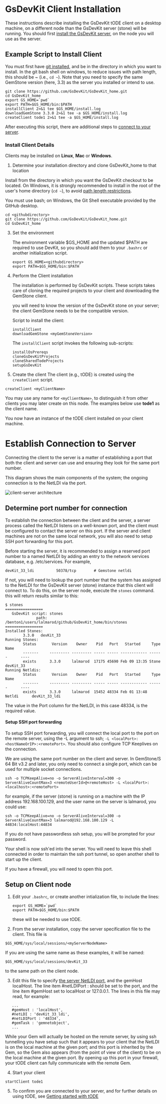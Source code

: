 # GsDevKit Client Installation

These instructions describe installing the GsDevKit tODE client on a desktop machine, on a different node than the GsDevKit server (stone) will be running.  You should first [install the GsDevKit server][1], on the node you will use as the server.

## Example Script to Install Client

You must first have [git installed][5], and be in the directory in which you want to install.  In the git bash shell on windows, to reduce issues with path length, this should be ~ (i.e., `cd ~`). 
Note that you need to specify the same GemStone version (here, 3.3) as the server you installed or intend to use.

```
git clone https://github.com/GsDevKit/GsDevKit_home.git
cd GsDevKit_home
export GS_HOME=`pwd`
export PATH=$GS_HOME/bin:$PATH
installClient 2>&1 tee $GS_HOME/install.log
downloadGemStone 3.3.0 2>&1 tee -a $GS_HOME/install.log
createClient tode1 2>&1 tee -a $GS_HOME/install.log
```

After executing this script, there are additional steps to [connect to your server](#establish-connection-to-server).  

### Install Client Details

Clients may be installed on **Linux**, **Mac** or **Windows**. 

1. Determine your installation directory and clone GsDevKit_home to that location

Install from the directory in which you want the GsDevKit checkout to be located.  On Windows, it is strongly recommended to install in the root of the user's home directory (`cd ~`), to avoid [path length restrictions][3].
   
   You must use bash; on Windows, the Git Shell executable provided by the GitHub desktop.

   ```
   cd <githubdirectory>
   git clone https://github.com/GsDevKit/GsDevKit_home.git
   cd GsDevKit_home
   ```

3. Set the environment

   The environment variable $GS_HOME and the updated $PATH are required to use DevKit, so you should add them to your `.bashrc` or another initialization script.
   ```
   export GS_HOME=<githubdirectory>
   export PATH=$GS_HOME/bin:$PATH
   ```

4. Perform the Client installation
   
    The installation is performed by GsDevKit scripts.  These scripts takes care of cloning the required projects to your client and downloading the GemStone client.  

   you will need to know the version of the GsDevKit stone on your server; the client GemStone needs to be the compatible version.

   Script to install the client:
   ```
   installClient 
   downloadGemStone <myGemStoneVersion>
   ```
   The ```installClient``` script invokes the following sub-scripts:
   ```
   installOsPrereqs
   cloneGsDevKitProjects
   cloneSharedTodeProjects
   setupGsDevKit 
   ```
   
5.  Create the client 
    The client (e.g., tODE) is created using the `createClient` script.

   ```
   createClient <myClientName>
   ```
   You may use any name for `<myClientName>`, to distinguish it from other clients you may later create on this node. The examples below use  **tode1** as the client name.

You now have an instance of the tODE client installed on your client machine. 

# Establish Connection to Server

Connecting the client to the server is a matter of establishing a port that both the client and server can use and ensuring they look for the same port number.

This diagram shows the main components of the system; the ongoing connection is to the NetLDI via the port.  

![client-server architecture][6]

## Determine port number for connection

To establish the connection between the client and the server, a server process called the NetLDI listens on a well-known port, and the client must be configured to contact the server on  this port.  If the server and client  machines are not on the same local network, you will also need to setup SSH port forwarding for this port.

Before starting the server, it is recommended to assign a reserved port number to a named NetLDI by adding an entry to the network services database, e.g. /etc/services.  For example,
```
devKit_33_ldi          50378/tcp        # Gemstone netldi
```

If not, you will need to lookup the port number that the system has assigned to the NetLDI for the GsDevKit server (stone) instance that this client will connect to.  To do this, on the server node, execute the `stones` command.  this will return results similar to this: 

```
$ stones
=================
   GsDevKit script: stones 
              path: /benton1/users/lalmarod/github/GsDevKit_home/bin/stones
=================
Installed Stones:
        3.3.0   devKit_33
Running Stones:
        Status       Version    Owner    Pid   Port   Started     Type       Name
        -------     --------- --------- ----- ----- ------------ ------      ----
        exists      3.3.0     lalmarod  17175 45690 Feb 09 13:35 Stone       devKit_33
Running Netldis:
        Status       Version    Owner    Pid   Port   Started     Type       Name
        -------     --------- --------- ----- ----- ------------ ------      ----
        exists      3.3.0     lalmarod  15452 48334 Feb 01 13:48 Netldi      devKit_33_ldi
```
The value in the Port column for the NetLDI, in this case 48334, is the required value.

#### Setup SSH port forwarding

To setup SSH port forwarding, you will connect the local port to the port on the remote server, using the -L argument to ssh; `-L <localPort>:<hostNameOrIP>:<remotePort>`. You should also configure TCP Keeplives on the connection.

We are using the same port number on the client and server. In GemStone/S 64 Bit v3.2 and later, you only need to connect a single port, which can be used for multiple socket connections.

```
ssh -o TCPKeepAlive=no -o ServerAliveInterval=300 -o ServerAliveCountMax=3 <remoteUserId>@<remoteHost> -L <localPort>:<localhost>:<remotePort>
```
for example, if the server (stone) is running on a machine with the IP address 192.168.100.129, and the user name on the server is lalmarod, you could use:

```
ssh -o TCPKeepAlive=no -o ServerAliveInterval=300 -o ServerAliveCountMax=3 lalmarod@192.168.100.129 -L 44834:localHost:44834 
```
If you do not have passwordless ssh setup, you will be prompted for your password.

Your shell is now ssh'ed into the server.  You will need to leave this shell connected in order to maintain the ssh port tunnel, so open another shell to start up the client.

If you have a firewall, you will need to open this port.

## Setup on Client node

1. Edit your `.bashrc`, or create another intialization file, to include the lines:

   ```
   export GS_HOME=`pwd`
   export PATH=$GS_HOME/bin:$PATH
   ```

   these will be needed to use tODE.

2.  From the server installation, copy the server specification file to the client.  This file is 

   `$GS_HOME/sys/local/sessions/<myServerNodeName>`
   
   If you are using the same name as these examples, it will be named:
   
   `$GS_HOME/sys/local/sessions/devKit_33`

   to the same path on the client node.

3.  Edit this file to specify [the server NetLDI port](#determine-port-number-for-connection), and the gemHost localHost.  The line item #netLDIPort : should be set to the port, and the line item #gemHost set to localHost or 127.0.0.1.  The lines in this file may read, for example:
 
```
   ...
   #gemHost : 'localHost',
   #netLDI : 'devKit_33_ldi',
   #netLDIPort : '48334',
   #gemTask : 'gemnetobject',
   ...
```
While your Gem will actually be hosted on the remote server, by using ssh tunnelling you have setup such that it appears to your client that the NetLDI is on the local machine at the given port; and this port is inherited by the Gem, so the Gem also appears (from the point of view of the client) to be on the local machine at the given port. By opening up this port in your firewall, your tODE client can fully communicate with the remote Gem. 

4.  Start your client

   ```
   startClient tode1 
   ```

5.  To confirm you are connected to your server, and for further details on using tODE, see [Getting started with tODE][4]







[1]: ./installDevKitServer.md
[2]: ./README.md#installation-on-separate-server-and-client
[3]:  https://github.com/git-for-windows/git/wiki/Git-cannot-create-a-file-or-directory-with-a-long-path
[4]: ../gettingStartedWithTode.md
[5]: ./configureOS.md
[6]: ../images/DevKit_ClientServer_Arch.png


